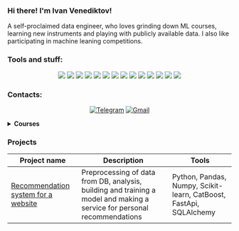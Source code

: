 ###  Hi there! I'm Ivan Venediktov!
A self-proclaimed data engineer, who loves grinding down ML courses, learning new instruments and playing with publicly available data.
I also like participating in machine leaning competitions.

### Tools and stuff:
<div align="center">
<img src="https://img.shields.io/badge/Python-3776AB?style=for-the-badge&logo=python&logoColor=FFA500"/> <img src="https://img.shields.io/badge/pandas-150458?style=for-the-badge&logo=pandas&logoColor=FFA500"/> <img src="https://img.shields.io/badge/numpy-013243?style=for-the-badge&logo=numpy&logoColor=black"/> <img src="https://img.shields.io/badge/FastAPI-009688?style=for-the-badge&logo=fastapi&logoColor=white"/> <img src="https://img.shields.io/badge/postgresql-B0C4DE?style=for-the-badge&logo=postgresql&logoColor=4169E1"/> <img src="https://img.shields.io/badge/sql alchemy-D71F00?style=for-the-badge&logo=sqlalchemy&logoColor=black"/> <img src="https://img.shields.io/badge/git-B0C4DE?style=for-the-badge&logo=git&logoColor=F05032"/> <img src="https://img.shields.io/badge/jupyter-B0C4DE?style=for-the-badge&logo=jupyter&logoColor=F37626"/> <img src="https://img.shields.io/badge/airflow-FF4500?style=for-the-badge&logo=apacheairflow&logoColor=black"/> <img src="https://img.shields.io/badge/sklearn-3776AB?style=for-the-badge&logo=scikitlearn&logoColor=F7931E"/> <img src="https://img.shields.io/badge/catboost-FFA500?style=for-the-badge"/> <img src="https://img.shields.io/badge/xgboost-26A5E4?style=for-the-badge"/> <img src="https://img.shields.io/badge/pytorch-EE4C2C?style=for-the-badge&logo=pytorch&logoColor=black"/> <img src="https://img.shields.io/badge/Docker-2CA5E0?style=for-the-badge&logo=docker&logoColor=white"/>
</div>


### Contacts:
<div align="center">

[![Telegram](https://img.shields.io/badge/Telegram-0b0038?style=for-the-badge&logo=telegram&logoColor=white)](https://t.me/creeping_spleen) [![Gmail](https://img.shields.io/badge/Gmail-0b0038?style=for-the-badge&logo=gmail&logoColor=red)](mailto:ecreepingspleen@gmail.com)
</div>



<details>	   
  <summary><b>Courses</b></summary>
  "Machine learning engineer" 
  
  [![Karpov.courses](https://img.shields.io/badge/Karpov-courses-0b0038?style=for-the-badge&logo=Karpov&logoColor=blue)](https://lab.karpov.courses/certificate/c20fd90d-b635-41c2-82a7-fe417febead6/en/) <br>
  "Simulator SQL "
  
  [![Karpov.courses](https://img.shields.io/badge/Karpov-courses-0b0038?style=for-the-badge&logo=Karpov&logoColor=blue)](https://lab.karpov.courses/certificate/22a246d2-0ca0-48f5-9b11-8c1bc184f53d/en/)<br>
  
  "Docker"
  
  [![Karpov.courses](https://img.shields.io/badge/Karpov-courses-0b0038?style=for-the-badge&logo=Karpov&logoColor=blue)](https://lab.karpov.courses/certificate/ee155689-0108-4157-8080-ef216acd3ec1/en/)<br>

  "Mathematics for Data Science"
  
  [![Karpov.courses](https://img.shields.io/badge/Karpov-courses-0b0038?style=for-the-badge&logo=Karpov&logoColor=blue)](https://lab.karpov.courses/certificate/3795a2e5-4b8c-43e8-ba3b-54059c9452ca/en/)<br>

  Stepik courses extravaganza

  [<b> Stepik </b>](https://stepik.org/users/191816802/certificates)<br>

</details>

<h3>Projects </h3>

|Project name| Description| Tools|
|----------------|-----------------|-----|
|[Recommendation system for a website](https://github.com/creepingspleen/)|Preprocessing of data from DB, analysis, building and training a model and  making a service for personal recommendations|Python, Pandas, Numpy, Scikit-learn, CatBoost, FastApi, SQLAlchemy|
